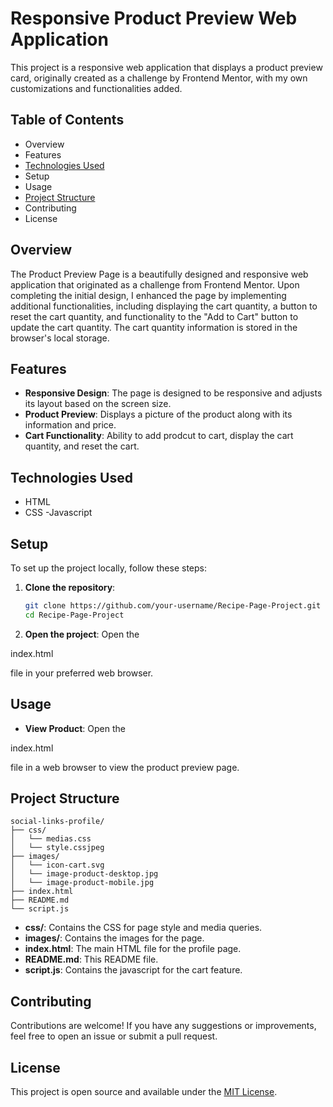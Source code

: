 # Responsive Product Preview Web Application

This project is a responsive web application that displays a product preview card, originally created as a challenge by Frontend Mentor, with my own customizations and functionalities added.

## Table of Contents

- Overview
- Features
- [Technologies Used](#technologies-used)
- Setup
- Usage
- [Project Structure](#project-structure)
- Contributing
- License

## Overview

The Product Preview Page is a beautifully designed and responsive web application that originated as a challenge from Frontend Mentor. Upon completing the initial design, I enhanced the page by implementing additional functionalities, including displaying the cart quantity, a button to reset the cart quantity, and functionality to the "Add to Cart" button to update the cart quantity. The cart quantity information is stored in the browser's local storage.

## Features

- **Responsive Design**: The page is designed to be responsive and adjusts its layout based on the screen size.
- **Product Preview**: Displays a picture of the product along with its information and price.
- **Cart Functionality**: Ability to add prodcut to cart, display the cart quantity, and reset the cart.

## Technologies Used

- HTML
- CSS
-Javascript

## Setup

To set up the project locally, follow these steps:

1. **Clone the repository**:
   ```bash
   git clone https://github.com/your-username/Recipe-Page-Project.git
   cd Recipe-Page-Project
   ```

2. **Open the project**:
   Open the 

index.html

 file in your preferred web browser.

## Usage

- **View Product**: Open the 

index.html

 file in a web browser to view the product preview page.
## Project Structure

```
social-links-profile/
├── css/
│   └── medias.css 
│   └── style.cssjpeg
├── images/
│   └── icon-cart.svg 
│   └── image-product-desktop.jpg
│   └── image-product-mobile.jpg 
├── index.html
├── README.md
└── script.js
```

- **css/**: Contains the CSS for page style and media queries.
- **images/**: Contains the images for the page.
- **index.html**: The main HTML file for the profile page.
- **README.md**: This README file.
- **script.js**: Contains the javascript for the cart feature.

## Contributing

Contributions are welcome! If you have any suggestions or improvements, feel free to open an issue or submit a pull request.

## License

This project is open source and available under the [MIT License](LICENSE).
